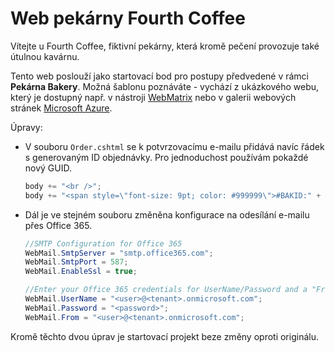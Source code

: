 # Web pekárny Fourth Coffee
Vítejte u Fourth Coffee, fiktivní pekárny, která kromě pečení provozuje také útulnou kavárnu.

Tento web poslouží jako startovací bod pro postupy předvedené v rámci **Pekárna Bakery**. Možná šablonu poznáváte - vychází z ukázkového webu, který je dostupný např. v nástroji [WebMatrix](http://www.microsoft.com/web/webmatrix/) nebo v galerii webových stránek [Microsoft Azure](https://azure.microsoft.com).

Úpravy:
* V souboru `Order.cshtml` se k potvrzovacímu e-mailu přidává navíc řádek s generovaným ID objednávky. Pro jednoduchost používám pokaždé nový GUID.

	```csharp
	body += "<br />";
	body += "<span style=\"font-size: 9pt; color: #999999\">#BAKID:" + Guid.NewGuid() + "</span>";
	```

* Dál je ve stejném souboru změněna konfigurace na odesílání e-mailu přes Office 365.

	```csharp
	//SMTP Configuration for Office 365
	WebMail.SmtpServer = "smtp.office365.com";
	WebMail.SmtpPort = 587;
	WebMail.EnableSsl = true;
	
	//Enter your Office 365 credentials for UserName/Password and a "From" address for the e-mail
	WebMail.UserName = "<user>@<tenant>.onmicrosoft.com";
	WebMail.Password = "<password>";
	WebMail.From = "<user>@<tenant>.onmicrosoft.com";
	```
	
Kromě těchto dvou úprav je startovací projekt beze změny oproti originálu.